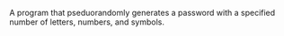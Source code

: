 A program that pseduorandomly generates a password with a specified number of letters, numbers, and symbols.
